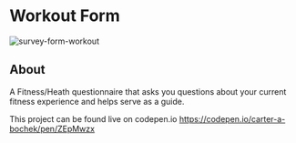 # Workout Form
![survey-form-workout](https://user-images.githubusercontent.com/80474608/189968116-dedd169f-851c-471b-98d1-b13407e96a37.png)

## About
A Fitness/Heath questionnaire that asks you questions about your current fitness experience and helps serve as a guide.

This project can be found live on codepen.io https://codepen.io/carter-a-bochek/pen/ZEpMwzx
